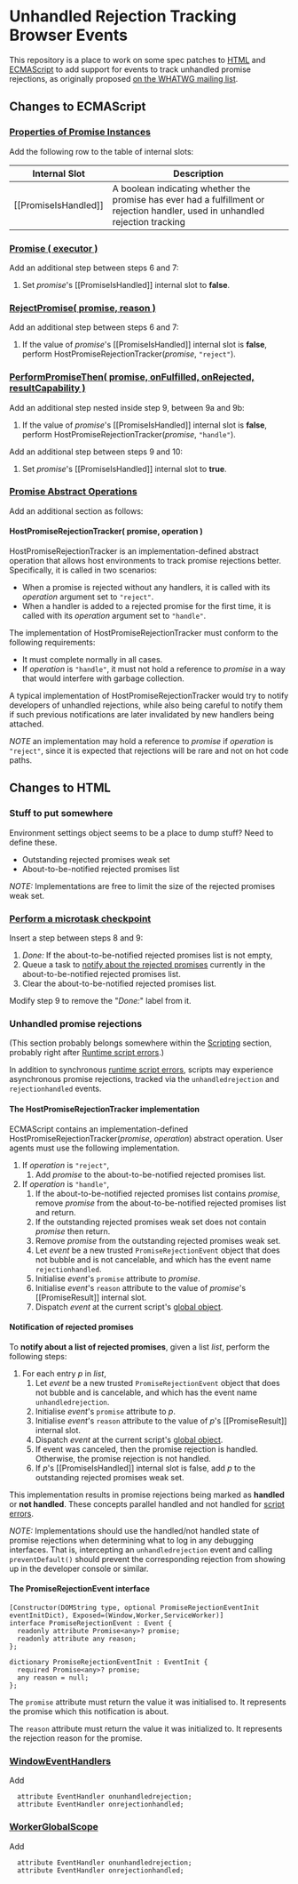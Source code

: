 # Unhandled Rejection Tracking Browser Events

This repository is a place to work on some spec patches to [HTML](http://html.spec.whatwg.org/multipage/) and [ECMAScript](http://people.mozilla.org/~jorendorff/es6-draft.html) to add support for events to track unhandled promise rejections, as originally proposed [on the WHATWG mailing list](http://lists.w3.org/Archives/Public/public-whatwg-archive/2014Sep/0024.html).

## Changes to ECMAScript

### [Properties of Promise Instances](https://people.mozilla.org/~jorendorff/es6-draft.html#sec-properties-of-promise-instances)

Add the following row to the table of internal slots:

Internal Slot        | Description
---------------------|-------------
[[PromiseIsHandled]] | A boolean indicating whether the promise has ever had a fulfillment or rejection handler, used in unhandled rejection tracking

### [Promise ( executor )](https://people.mozilla.org/~jorendorff/es6-draft.html#sec-promise-executor)

Add an additional step between steps 6 and 7:

1. Set _promise_'s [[PromiseIsHandled]] internal slot to **false**.

### [RejectPromise( promise, reason )](https://people.mozilla.org/~jorendorff/es6-draft.html#sec-rejectpromise)

Add an additional step between steps 6 and 7:

1. If the value of _promise_'s [[PromiseIsHandled]] internal slot is **false**, perform HostPromiseRejectionTracker(_promise_, `"reject"`).

### [PerformPromiseThen( promise, onFulfilled, onRejected, resultCapability )](https://people.mozilla.org/~jorendorff/es6-draft.html#sec-performpromisethen)

Add an additional step nested inside step 9, between 9a and 9b:

1. If the value of _promise_'s [[PromiseIsHandled]] internal slot is **false**, perform HostPromiseRejectionTracker(_promise_, `"handle"`).

Add an additional step between steps 9 and 10:

1. Set _promise_'s [[PromiseIsHandled]] internal slot to **true**.

### [Promise Abstract Operations](https://people.mozilla.org/~jorendorff/es6-draft.html#sec-promise-abstract-operations)

Add an additional section as follows:

#### HostPromiseRejectionTracker( promise, operation )

HostPromiseRejectionTracker is an implementation-defined abstract operation that allows host environments to track promise rejections better. Specifically, it is called in two scenarios:

- When a promise is rejected without any handlers, it is called with its _operation_ argument set to `"reject"`.
- When a handler is added to a rejected promise for the first time, it is called with its _operation_ argument set to `"handle"`.

The implementation of HostPromiseRejectionTracker must conform to the following requirements:

- It must complete normally in all cases.
- If _operation_ is `"handle"`, it must not hold a reference to _promise_ in a way that would interfere with garbage collection.

A typical implementation of HostPromiseRejectionTracker would try to notify developers of unhandled rejections, while also being careful to notify them if such previous notifications are later invalidated by new handlers being attached.

_NOTE_ an implementation may hold a reference to _promise_ if _operation_ is `"reject"`, since it is expected that rejections will be rare and not on hot code paths.

## Changes to HTML

### Stuff to put somewhere

Environment settings object seems to be a place to dump stuff? Need to define these.

- Outstanding rejected promises weak set
- About-to-be-notified rejected promises list

_NOTE:_ Implementations are free to limit the size of the rejected promises weak set.

### [Perform a microtask checkpoint](https://html.spec.whatwg.org/multipage/webappapis.html#perform-a-microtask-checkpoint)

Insert a step between steps 8 and 9:

1. _Done:_ If the about-to-be-notified rejected promises list is not empty,
  1. Queue a task to <a href="#user-content-notify-about-rejected-promises">notify about the rejected promises</a> currently in the about-to-be-notified rejected promises list.
  1. Clear the about-to-be-notified rejected promises list.

Modify step 9 to remove the "_Done:_" label from it.

### Unhandled promise rejections

(This section probably belongs somewhere within the [Scripting](https://html.spec.whatwg.org/multipage/webappapis.html#scripting) section, probably right after [Runtime script errors](https://html.spec.whatwg.org/multipage/webappapis.html#runtime-script-errors).)

In addition to synchronous [runtime script errors](https://html.spec.whatwg.org/multipage/webappapis.html#runtime-script-errors), scripts may experience asynchronous promise rejections, tracked via the `unhandledrejection` and `rejectionhandled` events.

#### The HostPromiseRejectionTracker implementation

ECMAScript contains an implementation-defined HostPromiseRejectionTracker(_promise_, _operation_) abstract operation. User agents must use the following implementation.

1. If _operation_ is `"reject"`,
    1. Add _promise_ to the about-to-be-notified rejected promises list.
1. If _operation_ is `"handle"`,
    1. If the about-to-be-notified rejected promises list contains _promise_, remove _promise_ from the about-to-be-notified rejected promises list and return.
    1. If the outstanding rejected promises weak set does not contain _promise_ then return.
    1. Remove _promise_ from the outstanding rejected promises weak set.
    1. Let _event_ be a new trusted `PromiseRejectionEvent` object that does not bubble and is not cancelable, and which has the event name `rejectionhandled`.
    1. Initialise _event_'s `promise` attribute to _promise_.
    1. Initialise _event_'s `reason` attribute to the value of _promise_'s [[PromiseResult]] internal slot.
    1. Dispatch _event_ at the current script's [global object](https://html.spec.whatwg.org/multipage/webappapis.html#global-object).

#### Notification of rejected promises

To <a id="notify-about-rejected-promises">**notify about a list of rejected promises**</a>, given a list _list_, perform the following steps:

1. For each entry _p_ in _list_,
    1. Let _event_ be a new trusted `PromiseRejectionEvent` object that does not bubble and is cancelable, and which has the event name `unhandledrejection`.
    1. Initialise _event_'s `promise` attribute to _p_.
    1. Initialise _event_'s `reason` attribute to the value of _p_'s [[PromiseResult]] internal slot.
    1. Dispatch _event_ at the current script's [global object](https://html.spec.whatwg.org/multipage/webappapis.html#global-object).
    1. If event was canceled, then the promise rejection is handled. Otherwise, the promise rejection is not handled.
    1. If _p_'s [[PromiseIsHandled]] internal slot is false, add _p_ to the outstanding rejected promises weak set.

This implementation results in promise rejections being marked as **handled** or **not handled**. These concepts parallel handled and not handled for [script errors](https://html.spec.whatwg.org/multipage/webappapis.html#concept-error-handled).

_NOTE:_ Implementations should use the handled/not handled state of promise rejections when determining what to log in any debugging interfaces. That is, intercepting an `unhandledrejection` event and calling `preventDefault()` should prevent the corresponding rejection from showing up in the developer console or similar.

#### The PromiseRejectionEvent interface

```webidl
[Constructor(DOMString type, optional PromiseRejectionEventInit eventInitDict), Exposed=(Window,Worker,ServiceWorker)]
interface PromiseRejectionEvent : Event {
  readonly attribute Promise<any>? promise;
  readonly attribute any reason;
};

dictionary PromiseRejectionEventInit : EventInit {
  required Promise<any>? promise;
  any reason = null;
};
```

The `promise` attribute must return the value it was initialised to. It represents the promise which this notification is about.

The `reason` attribute must return the value it was initialized to. It represents the rejection reason for the promise.

### [WindowEventHandlers](https://html.spec.whatwg.org/multipage/webappapis.html#windoweventhandlers)

Add

```webidl
  attribute EventHandler onunhandledrejection;
  attribute EventHandler onrejectionhandled;
```

### [WorkerGlobalScope](https://html.spec.whatwg.org/multipage/workers.html#workerglobalscope)

Add

```webidl
  attribute EventHandler onunhandledrejection;
  attribute EventHandler onrejectionhandled;
```
